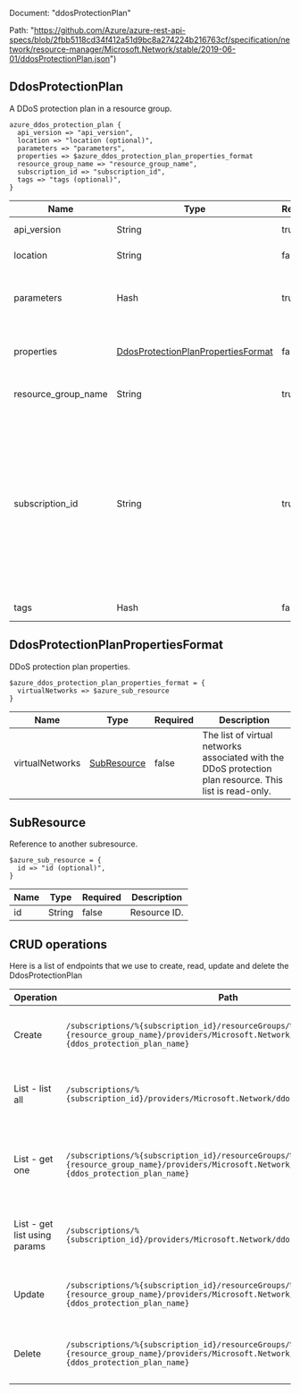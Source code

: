 Document: "ddosProtectionPlan"


Path: "https://github.com/Azure/azure-rest-api-specs/blob/2fbb5118cd34f412a51d9bc8a274224b216763cf/specification/network/resource-manager/Microsoft.Network/stable/2019-06-01/ddosProtectionPlan.json")

## DdosProtectionPlan

A DDoS protection plan in a resource group.

```puppet
azure_ddos_protection_plan {
  api_version => "api_version",
  location => "location (optional)",
  parameters => "parameters",
  properties => $azure_ddos_protection_plan_properties_format
  resource_group_name => "resource_group_name",
  subscription_id => "subscription_id",
  tags => "tags (optional)",
}
```

| Name        | Type           | Required       | Description       |
| ------------- | ------------- | ------------- | ------------- |
|api_version | String | true | Client API version. |
|location | String | false | Resource location. |
|parameters | Hash | true | Parameters supplied to the create or update operation. |
|properties | [DdosProtectionPlanPropertiesFormat](#ddosprotectionplanpropertiesformat) | false | Properties of the DDoS protection plan. |
|resource_group_name | String | true | The name of the resource group. |
|subscription_id | String | true | The subscription credentials which uniquely identify the Microsoft Azure subscription. The subscription ID forms part of the URI for every service call. |
|tags | Hash | false | Resource tags. |
        
## DdosProtectionPlanPropertiesFormat

DDoS protection plan properties.

```puppet
$azure_ddos_protection_plan_properties_format = {
  virtualNetworks => $azure_sub_resource
}
```

| Name        | Type           | Required       | Description       |
| ------------- | ------------- | ------------- | ------------- |
|virtualNetworks | [SubResource](#subresource) | false | The list of virtual networks associated with the DDoS protection plan resource. This list is read-only. |
        
## SubResource

Reference to another subresource.

```puppet
$azure_sub_resource = {
  id => "id (optional)",
}
```

| Name        | Type           | Required       | Description       |
| ------------- | ------------- | ------------- | ------------- |
|id | String | false | Resource ID. |



## CRUD operations

Here is a list of endpoints that we use to create, read, update and delete the DdosProtectionPlan

| Operation | Path | Verb | Description | OperationID |
| ------------- | ------------- | ------------- | ------------- | ------------- |
|Create|`/subscriptions/%{subscription_id}/resourceGroups/%{resource_group_name}/providers/Microsoft.Network/ddosProtectionPlans/%{ddos_protection_plan_name}`|Put|Creates or updates a DDoS protection plan.|DdosProtectionPlans_CreateOrUpdate|
|List - list all|`/subscriptions/%{subscription_id}/providers/Microsoft.Network/ddosProtectionPlans`|Get|Gets all DDoS protection plans in a subscription.|DdosProtectionPlans_List|
|List - get one|`/subscriptions/%{subscription_id}/resourceGroups/%{resource_group_name}/providers/Microsoft.Network/ddosProtectionPlans/%{ddos_protection_plan_name}`|Get|Gets information about the specified DDoS protection plan.|DdosProtectionPlans_Get|
|List - get list using params|`/subscriptions/%{subscription_id}/providers/Microsoft.Network/ddosProtectionPlans`|Get|Gets all DDoS protection plans in a subscription.|DdosProtectionPlans_List|
|Update|`/subscriptions/%{subscription_id}/resourceGroups/%{resource_group_name}/providers/Microsoft.Network/ddosProtectionPlans/%{ddos_protection_plan_name}`|Put|Creates or updates a DDoS protection plan.|DdosProtectionPlans_CreateOrUpdate|
|Delete|`/subscriptions/%{subscription_id}/resourceGroups/%{resource_group_name}/providers/Microsoft.Network/ddosProtectionPlans/%{ddos_protection_plan_name}`|Delete|Deletes the specified DDoS protection plan.|DdosProtectionPlans_Delete|
